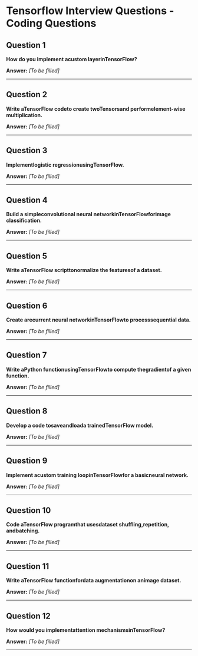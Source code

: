 # Tensorflow Interview Questions - Coding Questions

## Question 1

**How do you implement acustom layerinTensorFlow?**

**Answer:** _[To be filled]_

---

## Question 2

**Write aTensorFlow codeto create twoTensorsand performelement-wise multiplication.**

**Answer:** _[To be filled]_

---

## Question 3

**Implementlogistic regressionusingTensorFlow.**

**Answer:** _[To be filled]_

---

## Question 4

**Build a simpleconvolutional neural networkinTensorFlowforimage classification.**

**Answer:** _[To be filled]_

---

## Question 5

**Write aTensorFlow scripttonormalize the featuresof a dataset.**

**Answer:** _[To be filled]_

---

## Question 6

**Create arecurrent neural networkinTensorFlowto processsequential data.**

**Answer:** _[To be filled]_

---

## Question 7

**Write aPython functionusingTensorFlowto compute thegradientof a given function.**

**Answer:** _[To be filled]_

---

## Question 8

**Develop a code tosaveandloada trainedTensorFlow model.**

**Answer:** _[To be filled]_

---

## Question 9

**Implement acustom training loopinTensorFlowfor a basicneural network.**

**Answer:** _[To be filled]_

---

## Question 10

**Code aTensorFlow programthat usesdataset shuffling,repetition, andbatching.**

**Answer:** _[To be filled]_

---

## Question 11

**Write aTensorFlow functionfordata augmentationon animage dataset.**

**Answer:** _[To be filled]_

---

## Question 12

**How would you implementattention mechanismsinTensorFlow?**

**Answer:** _[To be filled]_

---

